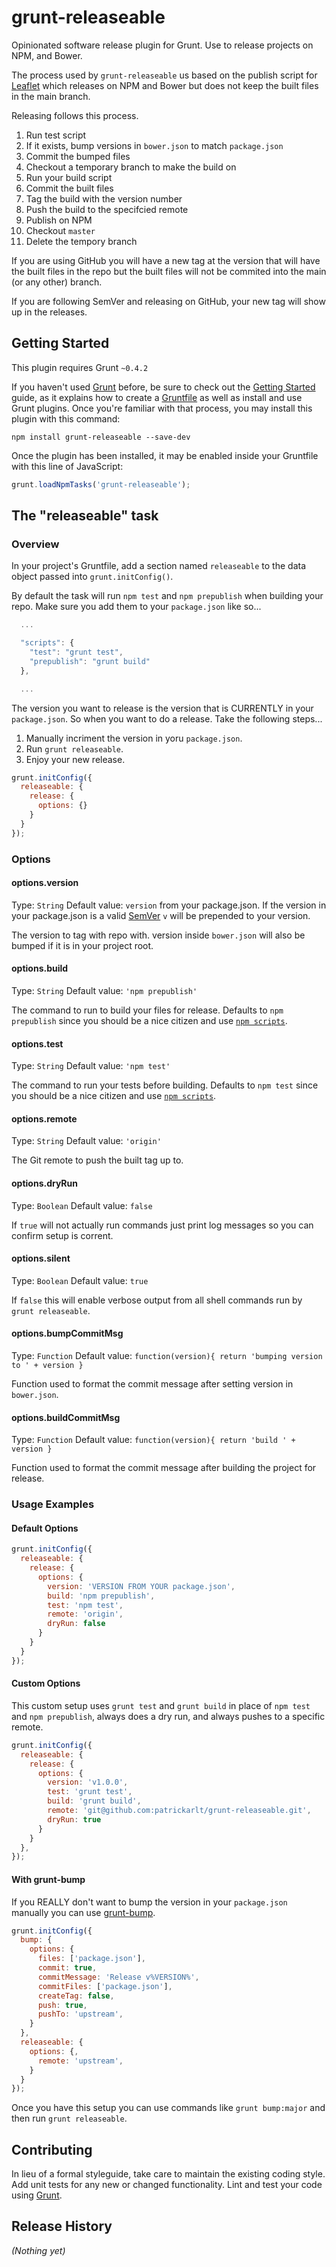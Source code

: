 # grunt-releaseable

Opinionated software release plugin for Grunt. Use to release projects on NPM, and Bower.

The process used by `grunt-releaseable` us based on the publish script for [Leaflet](https://github.com/Leaflet/Leaflet/blob/master/build/publish.sh) which releases on NPM and Bower but does not keep the built files in the main branch.

Releasing follows this process.

1. Run test script
2. If it exists, bump versions in `bower.json` to match `package.json`
3. Commit the bumped files
4. Checkout a temporary branch to make the build on
5. Run your build script
6. Commit the built files
7. Tag the build with the version number
8. Push the build to the specifcied remote
9. Publish on NPM
10. Checkout `master`
11. Delete the tempory branch

If you are using GitHub you will have a new tag at the version that will have the built files in the repo but the built files will not be commited into the main (or any other) branch.

If you are following SemVer and releasing on GitHub, your new tag will show up in the releases.

## Getting Started
This plugin requires Grunt `~0.4.2`

If you haven't used [Grunt](http://gruntjs.com/) before, be sure to check out the [Getting Started](http://gruntjs.com/getting-started) guide, as it explains how to create a [Gruntfile](http://gruntjs.com/sample-gruntfile) as well as install and use Grunt plugins. Once you're familiar with that process, you may install this plugin with this command:

```shell
npm install grunt-releaseable --save-dev
```

Once the plugin has been installed, it may be enabled inside your Gruntfile with this line of JavaScript:

```js
grunt.loadNpmTasks('grunt-releaseable');
```

## The "releaseable" task

### Overview
In your project's Gruntfile, add a section named `releaseable` to the data object passed into `grunt.initConfig()`.

By default the task will run `npm test` and `npm prepublish` when building your repo. Make sure you add them to your `package.json` like so...

```js
  ...

  "scripts": {
    "test": "grunt test",
    "prepublish": "grunt build"
  },

  ...
```

The version you want to release is the version that is CURRENTLY in your `package.json`. So when you want to do a release. Take the following steps...

1. Manually incriment the version in yoru `package.json`.
2. Run `grunt releaseable`.
3. Enjoy your new release.

```js
grunt.initConfig({
  releaseable: {
    release: {
      options: {}
    }
  }
});
```

### Options

#### options.version
Type: `String`
Default value: `version` from your package.json. If the version in your package.json is a valid [SemVer](http://semver.org/) `v` will be prepended to your version.
 
The version to tag with repo with. version inside `bower.json` will also be bumped if it is in your project root.

#### options.build
Type: `String`
Default value: `'npm prepublish'`

The command to run to build your files for release. Defaults to `npm prepublish` since you should be a nice citizen and use [`npm scripts`](https://www.npmjs.org/doc/misc/npm-scripts.html).

#### options.test
Type: `String`
Default value: `'npm test'`

The command to run your tests before building. Defaults to `npm test` since you should be a nice citizen and use [`npm scripts`](https://www.npmjs.org/doc/misc/npm-scripts.html).

#### options.remote
Type: `String`
Default value: `'origin'`

The Git remote to push the built tag up to.

#### options.dryRun
Type: `Boolean`
Default value: `false`

If `true` will not actually run commands just print log messages so you can confirm setup is corrent.

#### options.silent
Type: `Boolean`
Default value: `true`

If `false` this will enable verbose output from all shell commands run by `grunt releaseable`.

#### options.bumpCommitMsg
Type: `Function`
Default value: `function(version){ return 'bumping version  to ' + version }`

Function used to format the commit message after setting version in `bower.json`.

#### options.buildCommitMsg
Type: `Function`
Default value: `function(version){ return 'build ' + version }`

Function used to format the commit message after building the project for release.

### Usage Examples

#### Default Options

```js
grunt.initConfig({
  releaseable: {
    release: {
      options: {
        version: 'VERSION FROM YOUR package.json',
        build: 'npm prepublish',
        test: 'npm test',
        remote: 'origin',
        dryRun: false
      }
    }
  }
});
```

#### Custom Options

This custom setup uses `grunt test` and `grunt build` in place of `npm test` and `npm prepublish`, always does a dry run, and always pushes to a specific remote.

```js
grunt.initConfig({
  releaseable: {
    release: {
      options: {
        version: 'v1.0.0',
        test: 'grunt test',
        build: 'grunt build',
        remote: 'git@github.com:patrickarlt/grunt-releaseable.git',
        dryRun: true
      }
    }
  },
});
```

#### With grunt-bump

If you REALLY don't want to bump the version in your `package.json` manually you can use [grunt-bump](https://github.com/vojtajina/grunt-bump).

```js
grunt.initConfig({
  bump: {
    options: {
      files: ['package.json'],
      commit: true,
      commitMessage: 'Release v%VERSION%',
      commitFiles: ['package.json'],
      createTag: false,
      push: true,
      pushTo: 'upstream',
    }
  },
  releaseable: {
    options: {,
      remote: 'upstream',
    }
  }
});
```

Once you have this setup you can use commands like `grunt bump:major` and then run `grunt releaseable`.

## Contributing
In lieu of a formal styleguide, take care to maintain the existing coding style. Add unit tests for any new or changed functionality. Lint and test your code using [Grunt](http://gruntjs.com/).

## Release History
_(Nothing yet)_
